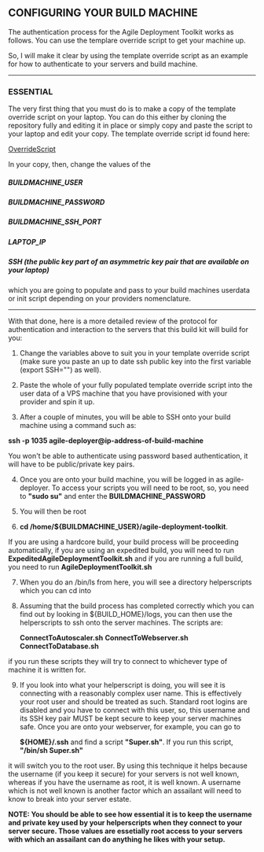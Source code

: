 ## CONFIGURING YOUR BUILD MACHINE

The authentication process for the Agile Deployment Toolkit works as follows. You can use the templare override script to get your machine up.   

So, I will make it clear by using the template override script as an example for how to authenticate to your servers and build machine.  


-------------------------
### ESSENTIAL  

The very first thing that you must do is to make a copy of the template override script on your laptop. You can do this either by cloning the repository fully and editing it in place or simply copy and paste the script to your laptop and edit your copy. The template override script id found here:

[OverrideScript](https://github.com/agile-deployer/agile-infrastructure-build-client-scripts/blob/master/templatedconfigurations/templateoverrides/OverrideScript.sh)

In your copy, then, change the values of the  

##### BUILDMACHINE_USER  
##### BUILDMACHINE_PASSWORD  
##### BUILDMACHINE_SSH_PORT  
##### LAPTOP_IP
##### SSH (the public key part of an asymmetric key pair that are available on your laptop)

which you are going to populate and pass to your build machines userdata or init script depending on your providers nomenclature. 

-------------------------

With that done, here is a more detailed review of the protocol for authentication and interaction to the servers that this build kit will build for you:  

1. Change the variables above to suit you in your template override script (make sure you paste an up to date ssh public key into the first variable (export SSH="") as well).  

2. Paste the whole of your fully populated template override script into the user data of a VPS machine that you have provisioned with your provider and spin it up.  
3. After a couple of minutes, you will be able to SSH onto your build machine using a command such as:  

**ssh -p 1035 agile-deployer@ip-address-of-build-machine**

   You won't be able to authenticate using password based authentication, it will have to be public/private key pairs.  
	
4. Once you are onto your build machine, you will be logged in as agile-deployer. To access your scripts you will need to be root, so, you need to **"sudo su"** and enter the **BUILDMACHINE_PASSWORD**  

5. You will then be root  

6. **cd /home/${BUILDMACHINE_USER}/agile-deployment-toolkit**. 

If you are using a hardcore build, your build process will be proceeding automatically, if you are using an expedited build, you will need to run **ExpeditedAgileDeploymentToolkit.sh** and if you are running a full build, you need to run **AgileDeploymentToolkit.sh**

7. When you do an /bin/ls from here, you will see a directory helperscripts which you can cd into  

8. Assuming that the build process has completed correctly which you can find out by looking in ${BUILD_HOME}/logs, you can then use the helperscripts to ssh onto the server machines. The scripts are:  
	
	**ConnectToAutoscaler.sh**
	**ConnectToWebserver.sh**
	**ConnectToDatabase.sh**
	
if you run these scripts they will try to connect to whichever type of machine it is written for.  

9. If you look into what your helperscript is doing, you will see it is connecting with a reasonably complex user name. This is effectively your root user and should be treated as such. Standard root logins are disabled and you have to connect with this user, so, this username and its SSH key pair MUST be kept secure to keep your server machines safe. Once you are onto your webserver, for example, you can go to  

	**${HOME}/.ssh** and find a script **"Super.sh"**. If you run this script, **"/bin/sh Super.sh"**  
	
it will switch you to the root user. By using this technique it helps because the username (if you keep it secure) for your servers is not well known, whereas if you have the username as root, it is well known. A username which is not well known is another factor which an assailant will need to know to break into your server estate.

**NOTE: You should be able to see how essential it is to keep the username and private key used by your helperscripts when they connect to your server secure. Those values are essetially root access to your servers with which an assailant can do anything he likes with your setup.**
